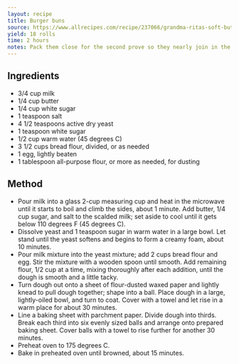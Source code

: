 ```yaml
---
layout: recipe
title: Burger buns
source: https://www.allrecipes.com/recipe/237066/grandma-ritas-soft-butter-rolls/
yield: 18 rolls
time: 2 hours
notes: Pack them close for the second prove so they nearly join in the rise.
---
```


## Ingredients
- 3/4 cup milk
- 1/4 cup butter
- 1/4 cup white sugar
- 1 teaspoon salt
- 4 1/2 teaspoons active dry yeast 
- 1 teaspoon white sugar
- 1/2 cup warm water (45 degrees C)
- 3 1/2 cups bread flour, divided, or as needed
- 1 egg, lightly beaten
- 1 tablespoon all-purpose flour, or more as needed, for dusting

## Method
- Pour milk into a glass 2-cup measuring cup and heat in the microwave until it starts to boil and climb the sides, about 1 minute. Add butter, 1/4 cup sugar, and salt to the scalded milk; set aside to cool until it gets below 110 degrees F (45 degrees C).
- Dissolve yeast and 1 teaspoon sugar in warm water in a large bowl. Let stand until the yeast softens and begins to form a creamy foam, about 10 minutes.
- Pour milk mixture into the yeast mixture; add 2 cups bread flour and egg. Stir the mixture with a wooden spoon until smooth. Add remaining flour, 1/2 cup at a time, mixing thoroughly after each addition, until the dough is smooth and a little tacky.
- Turn dough out onto a sheet of flour-dusted waxed paper and lightly knead to pull dough together; shape into a ball. Place dough in a large, lightly-oiled bowl, and turn to coat. Cover with a towel and let rise in a warm place for about 30 minutes.
- Line a baking sheet with parchment paper. Divide dough into thirds. Break each third into six evenly sized balls and arrange onto prepared baking sheet. Cover balls with a towel to rise further for another 30 minutes.
- Preheat oven to 175 degrees C.
- Bake in preheated oven until browned, about 15 minutes.
